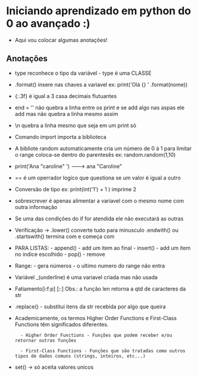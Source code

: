 # Iniciando aprendizado em python do 0 ao avançado :) 
- Aqui vou colocar algumas anotações!

## Anotações
- type reconhece o tipo da variável - type é uma CLASSE
- .format() insere nas chaves a variavel ex: print('Olá {} ' .format(nome))
- {:.3f} é igual a 3 casa decimais flutuantes
- end = '' não quebra a linha entre os print e se add algo nas aspas ele add mas não quebra a linha mesmo assim 
- \n quebra a linha mesmo que seja em um print só
- Comando import importa a biblioteca 
- A bibliote random automaticamente cria um número de 0 à 1 para limitar o range coloca-se dentro do parentesês ex: random.random(1,10)
- print('Ana "caroline" ')  ---> ana "Caroline"
- == é um operrador logico que questiona se um valor é igual a outro 
- Conversão de tipo ex: print(int('1') + 1 ) imprime 2 
- sobrescrever é apenas alimentar a variavel com o mesmo nome com outra informação
- Se uma das condições do if for atendida ele não executará as outras
- Verificação -> 
                    .lower() converte tudo para minusculo
                    .endwith() ou .startswith() termina com e começa com
- PARA LISTAS:
            - append() - add um item ao final
            - insert() - add um item no indice escolhido
            - pop() - remove
- Range:
        - gera números
        - o ultimo numero do range não entra
- Variável _(underline) é uma variavel criada mas não usada
- Fatiamento[i:f:p] [::]
Obs.: a função len retorna a qtd
de caracteres da str
- .replace() - substitui itens da str recebida por algo que queira
- Academicamente, os termos Higher Order Functions e First-Class Functions têm significados diferentes.

        - Higher Order Functions - Funções que podem receber e/ou retornar outras funções

        - First-Class Functions - Funções que são tratadas como outros tipos de dados comuns (strings, inteiros, etc...)
- set() -> só aceita valores unicos 
